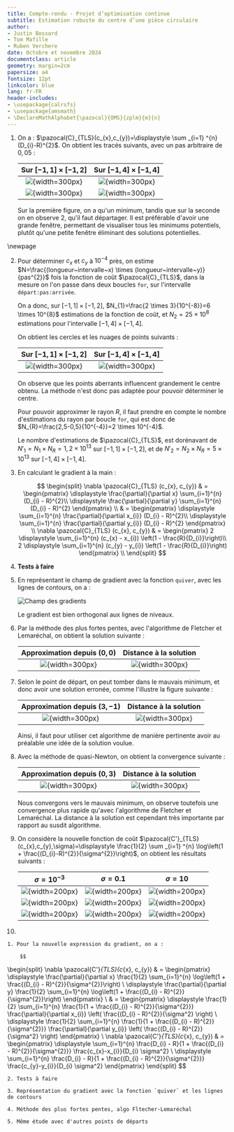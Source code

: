 ```yaml
---
title: Compte-rendu - Projet d’optimisation continue
subtitle: Estimation robuste du centre d’une pièce circulaire
author:
- Justin Bossard
- Tom Mafille
- Ruben Verchere
date: Octobre et novembre 2024
documentclass: article
geometry: margin=2cm
papersize: a4
fontsize: 12pt
linkcolor: blue
lang: fr-FR
header-includes:
- \usepackage{calrsfs}
- \usepackage{amsmath}
- \DeclareMathAlphabet{\pazocal}{OMS}{zplm}{m}{n}
---
```


1. On a : $\pazocal{C}_{TLS}(c_{x},c_{y})=\displaystyle \sum _{i=1} ^{n} (D_{i}-R)^{2}$. On obtient les tracés suivants, avec un pas arbitraire de $0,05$ :

    | Sur $[-1,1] \times [-1,2]$             | Sur $[-1,4] \times [-1,4]$             |
    |:--------------------------------------:|:--------------------------------------:|
    | ![](Q1/contour_petit.png){width=300px} | ![](Q1/contour_grand.png){width=300px} |
    | ![](Q1/surf_petit.png){width=300px}    | ![](Q1/surf_grand.png){width=300px}    |
   
    Sur la première figure, on a qu'un minimum, tandis que sur la seconde on en observe 2, qu'il faut départager. Il est préférable d'avoir une grande fenêtre, permettant de visualiser tous les minimums potentiels, plutôt qu'une petite fenêtre éliminant des solutions potentielles.

\newpage

2. Pour déterminer $c_{x}$ et $c_{y}$ à $10^{-4}$ près, on estime $N=\frac{(longueur~intervalle~x) \times (longueur~intervalle~y)}{pas^{2}}$ fois la fonction de coût $\pazocal{C}_{TLS}$, dans la mesure on l'on passe dans deux boucles `for`, sur l'intervalle `départ:pas:arrivée`.

    On a donc, sur $[-1,1] \times [-1,2]$, $N_{1}=\frac{2 \times 3}{10^{-8}}=6 \times 10^{8}$ estimations de la fonction de coût, et $N_{2}=25 \times 10^{8}$ estimations pour l'intervalle $[-1,4] \times [-1,4]$.

    On obtient les cercles et les nuages de points suivants :

    | Sur $[-1,1] \times [-1,2]$       | Sur $[-1,4] \times [-1,4]$       |
    |:--------------------------------:|:--------------------------------:|
    | ![](Q2/1local2e-4.png){width=300px} | ![](Q2/2local2e-4.png){width=300px} |

    On observe que les points aberrants influencent grandement le centre obtenu. La méthode n'est donc pas adaptée pour pouvoir déterminer le centre.

    Pour pouvoir approximer le rayon $R$, il faut prendre en compte le nombre d'estimations du rayon par boucle `for`, qui est donc de $N_{R}=\frac{2,5-0,5}{10^{-4}}=2 \times 10^{-4}$.

    Le nombre d'estimations de $\pazocal{C}_{TLS}$, est dorénavant de $N'_{1}=N_{1} \times N_{R}=1,2 \times 10^{13}$ sur $[-1,1] \times [-1,2]$, et de $N'_{2}=N_{2} \times N_{R}=5 \times 10^{13}$ sur $[-1,4] \times [-1,4]$.

3. En calculant le gradient à la main :

    $$
\begin{split}
\nabla \pazocal{C}_{TLS} (c_{x}, c_{y}) & = \begin{pmatrix}
                                            \displaystyle \frac{\partial}{\partial x} \sum_{i=1}^{n} (D_{i} - R)^{2}\\
                                            \displaystyle \frac{\partial}{\partial y} \sum_{i=1}^{n} (D_{i} - R)^{2}
                                            \end{pmatrix} \\
                                        & = \begin{pmatrix}
                                            \displaystyle \sum_{i=1}^{n} \frac{\partial}{\partial x_{i}}  (D_{i} - R)^{2}\\
                                            \displaystyle \sum_{i=1}^{n} \frac{\partial}{\partial y_{i}} (D_{i} - R)^{2}
                                            \end{pmatrix} \\
\nabla \pazocal{C}_{TLS} (c_{x}, c_{y}) & = \begin{pmatrix}
                                            2 \displaystyle \sum_{i=1}^{n} (c_{x} - x_{i}) \left(1 - \frac{R}{D_{i}}\right)\\
                                            2 \displaystyle \sum_{i=1}^{n} (c_{y} - y_{i}) \left(1 - \frac{R}{D_{i}}\right)
                                            \end{pmatrix} \\
\end{split}
    $$

4. **Tests à faire**

5. En représentant le champ de gradient avec la fonction `quiver`, avec les lignes de contours, on a :

    ![Champ des gradients](Q5/champ_gradients.png)

    Le gradient est bien orthogonal aux lignes de niveaux.

6. Par la méthode des plus fortes pentes, avec l'algorithme de Fletcher et Lemaréchal, on obtient la solution suivante :

    | Approximation depuis $(0,0)$                    | Distance à la solution                         |
    |:-----------------------------------------------:|:----------------------------------------------:|
    | ![](Q6/approximation_0_0_15_1.png){width=300px} | ![](Q6/distance2sol_0_0_15_1.png){width=300px} |

7. Selon le point de départ, on peut tomber dans le mauvais minimum, et donc avoir une solution erronée, comme l'illustre la figure suivante :

    | Approximation depuis $(3,-1)$                    | Distance à la solution                          |
    |:------------------------------------------------:|:-----------------------------------------------:|
    | ![](Q7/approximation_3_-1_15_5.png){width=300px} | ![](Q7/distance2sol_3_-1_15_5.png){width=300px} |

    Ainsi, il faut pour utiliser cet algorithme de manière pertinente avoir au préalable une idée de la solution voulue.

8. Avec la méthode de quasi-Newton, on obtient la convergence suivante :

    | Approximation depuis $(0, 3)$        | Distance à la solution                    |
    |:------------------------------------:|:-----------------------------------------:|
    | ![](Q8/quasiNewton.png){width=300px} | ![](Q8/dist_to_solution.png){width=300px} |

    Nous convergons vers le mauvais minimum, on observe toutefois une convergence plus rapide qu'avec l'algorithme de Fletcher et Lemaréchal. La distance à la solution est cependant très importante par rapport au susdit algorithme.

9. On considère la nouvelle fonction de coût $\pazocal{C'}_{TLS}(c_{x},c_{y},\sigma)=\displaystyle \frac{1}{2} \sum _{i=1} ^{n} \log\left(1 + \frac{(D_{i}-R)^{2}}{\sigma^{2}}\right)$, on obtient les résultats suivants :

    | $\sigma = 10^{-3}$                                          | $\sigma = 0.1$                                            | $\sigma = 10$                                            |
    |:-----------------------------------------------------------:|:---------------------------------------------------------:|:---------------------------------------------------------:|
    | ![](Q9/cost_function2_sigma_10e-3.png){width=200px}         | ![](Q9/cost_function2_sigma_0.1.png){width=200px}         | ![](Q9/cost_function2_sigma_10.png){width=200px}         |
    | ![](Q9/cost_function2_sigma_10e-3_contour.png){width=200px} | ![](Q9/cost_function2_sigma_0.1_contour.png){width=200px} | ![](Q9/cost_function2_sigma_10_contour.png){width=200px} |
    | ![](Q9/solution_sigma_10e-3.png){width=200px}               | ![](Q9/solution_sigma_0.1.png){width=200px}               | ![](Q9/solution_sigma_10.png){width=200px}               |

10.

    1. Pour la nouvelle expression du gradient, on a :

        $$
\begin{split}
\nabla \pazocal{C'}_{TLS}(c_{x}, c_{y}) & = \begin{pmatrix}
                                            \displaystyle \frac{\partial}{\partial x} \frac{1}{2} \sum_{i=1}^{n} \log\left(1 + \frac{(D_{i} - R)^{2}}{\sigma^{2}}\right) \\
                                            \displaystyle \frac{\partial}{\partial y} \frac{1}{2} \sum_{i=1}^{n} \log\left(1 + \frac{(D_{i} - R)^{2}}{\sigma^{2}}\right)
                                            \end{pmatrix} \\
                                        & = \begin{pmatrix}
                                            \displaystyle \frac{1}{2} \sum_{i=1}^{n} \frac{1}{1 + \frac{(D_{i} - R)^{2}}{\sigma^{2}}} \frac{\partial}{\partial x_{i}} \left( \frac{(D_{i} - R)^{2}}{\sigma^2} \right) \\
                                            \displaystyle \frac{1}{2} \sum_{i=1}^{n} \frac{1}{1 + \frac{(D_{i} - R)^{2}}{\sigma^{2}}} \frac{\partial}{\partial y_{i}} \left( \frac{(D_{i} - R)^{2}}{\sigma^2} \right)
                                            \end{pmatrix} \\
\nabla \pazocal{C'}_{TLS}(c_{x}, c_{y}) & = \begin{pmatrix}
                                            \displaystyle \sum_{i=1}^{n} \frac{D_{i} - R}{1 + \frac{(D_{i} - R)^{2}}{\sigma^{2}}} \frac{c_{x}-x_{i}}{D_{i} \sigma^2} \\
                                            \displaystyle \sum_{i=1}^{n} \frac{D_{i} - R}{1 + \frac{(D_{i} - R)^{2}}{\sigma^{2}}} \frac{c_{y}-y_{i}}{D_{i} \sigma^2}
                                            \end{pmatrix}
\end{split}
        $$

	
	2. Tests à faire
	
	3. Représentation du gradient avec la fonction `quiver` et les lignes de contours
	
	4. Méthode des plus fortes pentes, algo Fltecher-Lemaréchal
	
	5. Même étude avec d'autres points de départs
